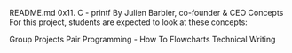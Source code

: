 README.md
0x11. C - printf
By Julien Barbier, co-founder & CEO
Concepts
For this project, students are expected to look at these concepts:

Group Projects
Pair Programming - How To
Flowcharts
Technical Writing

